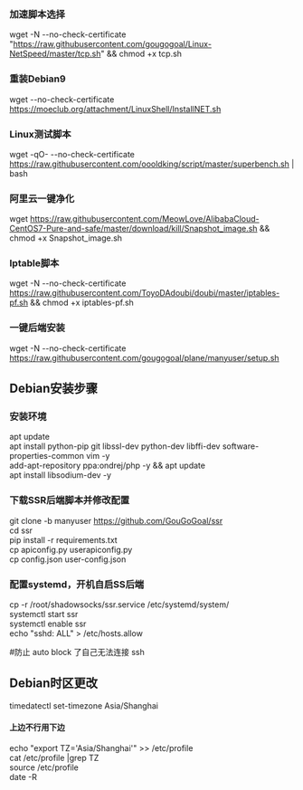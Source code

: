 ### 加速脚本选择
wget -N --no-check-certificate "https://raw.githubusercontent.com/gougogoal/Linux-NetSpeed/master/tcp.sh" && chmod +x tcp.sh<br>
### 重装Debian9
wget --no-check-certificate  https://moeclub.org/attachment/LinuxShell/InstallNET.sh <br>
### Linux测试脚本
wget -qO- --no-check-certificate https://raw.githubusercontent.com/oooldking/script/master/superbench.sh | bash<br>

### 阿里云一键净化<br>
wget https://raw.githubusercontent.com/MeowLove/AlibabaCloud-CentOS7-Pure-and-safe/master/download/kill/Snapshot_image.sh && chmod +x Snapshot_image.sh

### Iptable脚本
wget -N --no-check-certificate https://raw.githubusercontent.com/ToyoDAdoubi/doubi/master/iptables-pf.sh && chmod +x iptables-pf.sh 

### 一键后端安装
wget -N --no-check-certificate https://raw.githubusercontent.com/gougogoal/plane/manyuser/setup.sh 

## Debian安装步骤

### 安装环境

apt update<br>
apt install python-pip git libssl-dev python-dev libffi-dev software-properties-common vim -y<br>
add-apt-repository ppa:ondrej/php -y && apt update<br>
apt install libsodium-dev -y <br>

### 下载SSR后端脚本并修改配置

git clone -b manyuser https://github.com/GouGoGoal/ssr<br>
cd ssr<br>
pip install -r requirements.txt<br>
cp apiconfig.py userapiconfig.py<br>
cp config.json user-config.json<br>

### 配置systemd，开机自启SS后端

cp -r /root/shadowsocks/ssr.service /etc/systemd/system/<br>
systemctl start ssr<br>
systemctl enable ssr<br>
echo "sshd: ALL" > /etc/hosts.allow<br>

#防止 auto block 了自己无法连接 ssh


## Debian时区更改

timedatectl set-timezone Asia/Shanghai

#### 上边不行用下边

echo "export TZ='Asia/Shanghai'"  >> /etc/profile<br>
cat /etc/profile |grep TZ<br>
source /etc/profile<br>
date -R<br>
